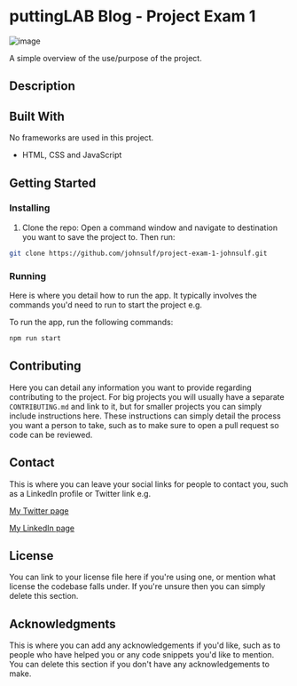 # puttingLAB Blog - Project Exam 1

![image](https://erlendjohnsen.com/assets/images/puttinglab.jpg)

A simple overview of the use/purpose of the project.

## Description


## Built With

No frameworks are used in this project.
- HTML, CSS and JavaScript

## Getting Started

### Installing

1. Clone the repo:
Open a command window and navigate to destination you want to save the project to. Then run:
```bash
git clone https://github.com/johnsulf/project-exam-1-johnsulf.git
```

### Running

Here is where you detail how to run the app. It typically involves the commands you'd need to run to start the project e.g.

To run the app, run the following commands:

```bash
npm run start
```

## Contributing

Here you can detail any information you want to provide regarding contributing to the project. For big projects you will usually have a separate `CONTRIBUTING.md` and link to it, but for smaller projects you can simply include instructions here. These instructions can simply detail the process you want a person to take, such as to make sure to open a pull request so code can be reviewed.

## Contact

This is where you can leave your social links for people to contact you, such as a LinkedIn profile or Twitter link e.g.

[My Twitter page](www.twitter.com)

[My LinkedIn page](www.linkedin.com)

## License

You can link to your license file here if you're using one, or mention what license the codebase falls under. If you're unsure then you can simply delete this section.

## Acknowledgments

This is where you can add any acknowledgements if you'd like, such as to people who have helped you or any code snippets you'd like to mention. You can delete this section if you don't have any acknowledgements to make.
